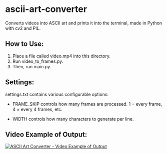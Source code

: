 # ascii-art-converter

Converts videos into ASCII art and prints it into the terminal, made in Python with cv2 and PIL.

## How to Use:

1. Place a file called video.mp4 into this directory.
2. Run video_to_frames.py.
3. Then, run main.py.

## Settings:

settings.txt contains various configurable options:

* FRAME_SKIP controls how many frames are processed. 1 = every frame, 4 = every 4 frames, etc.

* WIDTH controls how many characters to generate per line.

## Video Example of Output:

[![ASCII Art Converter - Video Example of Output](http://img.youtube.com/vi/DZLYPMwg6bI/0.jpg)](http://www.youtube.com/watch?v=DZLYPMwg6bI "ASCII Art Converter - Video Example of Output")

